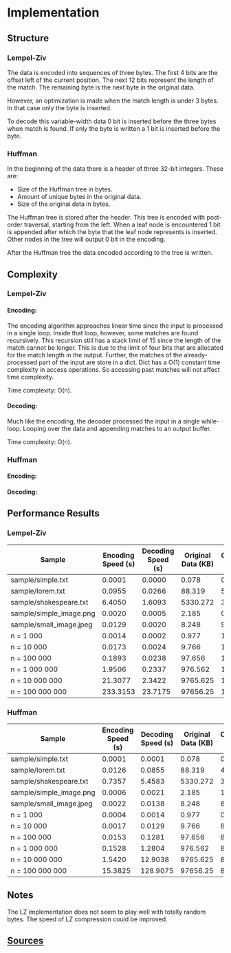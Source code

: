 # Implementation

## Structure

### Lempel-Ziv

The data is encoded into sequences of three bytes.
The first 4 bits are the offset left of the current position.
The next 12 bits represent the length of the match.
The remaining byte is the next byte in the original data.

However, an optimization is made when the match length is under 3 bytes.
In that case only the byte is inserted.

To decode this variable-width data 0 bit is inserted before the three bytes when match is found.
If only the byte is written a 1 bit is inserted before the byte.

### Huffman

In the beginning of the data there is a header of three 32-bit integers.
These are:
- Size of the Huffman tree in bytes.
- Amount of unique bytes in the original data.
- Size of the original data in bytes.

The Huffman tree is stored after the header.
This tree is encoded with post-order traversal, starting from the left.
When a leaf node is encountered 1 bit is appended after which the byte that the leaf node represents is inserted.
Other nodes in the tree will output 0 bit in the encoding.

After the Huffman tree the data encoded according to the tree is written.

## Complexity

### Lempel-Ziv

#### Encoding:

The encoding algorithm approaches linear time since the input is processed in a single loop.
Inside that loop, however, some matches are found recursively.
This recursion still has a stack limit of 15 since the length of the match cannot be longer.
This is due to the limit of four bits that are allocated for the match length in the output.
Further, the matches of the already-processed part of the input are store in a dict.
Dict has a O(1) constant time complexity in access operations.
So accessing past matches will not affect time complexity.

Time complexity: O(n).

#### Decoding:

Much like the encoding, the decoder processed the input in a single while-loop.
Looping over the data and appending matches to an output buffer.

Time complexity: O(n).

### Huffman

#### Encoding:

#### Decoding:

## Performance Results

### Lempel-Ziv

| Sample                  | Encoding Speed (s) | Decoding Speed (s) | Original Data (KB) | Compressed Data (KB) | Compression Ratio |
|-------------------------|---|---|---|---|---|
| sample/simple.txt       | 0.0001 | 0.0000 | 0.078 | 0.065 | 0.833 |
| sample/lorem.txt        | 0.0955 | 0.0266 | 88.319 | 58.291 | 0.66 |
| sample/shakespeare.txt | 6.4050 | 1.6093 | 5330.272 | 3901.245 | 0.732 |
| sample/simple_image.png    | 0.0020 | 0.0005 | 2.185 | 0.878 | 0.402 |
| sample/small_image.jpeg        | 0.0129 | 0.0020 | 8.248 | 9.026 | 1.094 |
| n = 1 000               | 0.0014 | 0.0002 | 0.977 | 1.099 | 1.125 |
| n = 10 000              | 0.0173 | 0.0024 | 9.766 | 10.978 | 1.124 |
| n = 100 000             | 0.1893 | 0.0238 | 97.656 | 109.718 | 1.124 |
| n = 1 000 000           | 1.9506 | 0.2337 | 976.562 | 1096.839 | 1.123 |
| n = 10 000 000          | 21.3077 | 2.3422 | 9765.625 | 10968.202 | 1.123 |
| n = 100 000 000         | 233.3153 | 23.7175 | 97656.25 | 109682.097 | 1.123 |

### Huffman

| Sample                  | Encoding Speed (s) | Decoding Speed (s) | Original Data (KB) | Compressed Data (KB) | Compression Ratio |
|-------------------------|---|---|---|---|---|
| sample/simple.txt       | 0.0001 | 0.0001 | 0.078 | 0.048 | 0.615 |
| sample/lorem.txt        | 0.0126 | 0.0855 | 88.319 | 47.287 | 0.535 |
| sample/shakespeare.txt | 0.7357 | 5.4583 | 5330.272 | 3083.375 | 0.578 |
| sample/simple_image.png    | 0.0006 | 0.0021 | 2.185 | 1.149 | 0.526 |
| sample/small_image.jpeg        | 0.0022 | 0.0138 | 8.248 | 8.44 | 1.023 |
| n = 1 000               | 0.0004 | 0.0014 | 0.977 | 0.938 | 0.96 |
| n = 10 000              | 0.0017 | 0.0129 | 9.766 | 8.296 | 0.849 |
| n = 100 000             | 0.0153 | 0.1281 | 97.656 | 82.016 | 0.84 |
| n = 1 000 000           | 0.1528 | 1.2804 | 976.562 | 820.079 | 0.84 |
| n = 10 000 000          | 1.5420 | 12.9038 | 9765.625 | 8201.985 | 0.84 |
| n = 100 000 000         | 15.3825 | 128.9075 | 97656.25 | 82027.189 | 0.84 |

## Notes

The LZ implementation does not seem to play well with totally random bytes.
The speed of LZ compression could be improved.

## [Sources](sources.md)
